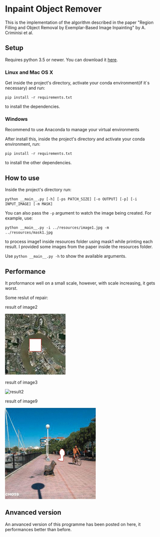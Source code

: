 # Inpaint Object Remover
This is the implementation of the algorithm described in the paper "Region Filling and Object Removal by
Exemplar-Based Image Inpainting" by A. Criminisi et al.

## Setup
Requires python 3.5 or newer. You can download it [here](https://www.python.org/downloads/).

### Linux and Mac OS X
Get inside the project's directory, activate your conda environment(if it`s necessary) and run:
```
pip install -r requirements.txt
```
to install the dependencies.

### Windows
Recommend to use Anaconda to manage your virtual environments

After install this, inside the project's directory and activate your conda environment, run:
```
pip install -r requirements.txt
```
to install the other dependencies.

## How to use
Inside the project's directory run:
```
python __main__.py [-h] [-ps PATCH_SIZE] [-o OUTPUT] [-p] [-i INPUT_IMAGE] [-m MASK]
```
You can also pass the `-p` argument to watch the image being created. For example, use:
```
python __main__.py -i ../resources/image1.jpg -m ../resources/mask1.jpg
```
to process image1 inside resources folder using mask1 while printing each result. I provided some images from the paper inside the resources folder.

Use `python __main__.py -h` to show the available arguments.

## Performance

It proformance well on a small scale, however, with scale increasing, it gets worst.

Some reslut of repair:

result of image2

![result2](resources/result2.gif) 

result of image3

![result2](resources/result3.gif) 

result of image9

![result2](resources/result9.gif)

## Anvanced version

An anvanced version of this programme has been posted on here, it performances better than before.